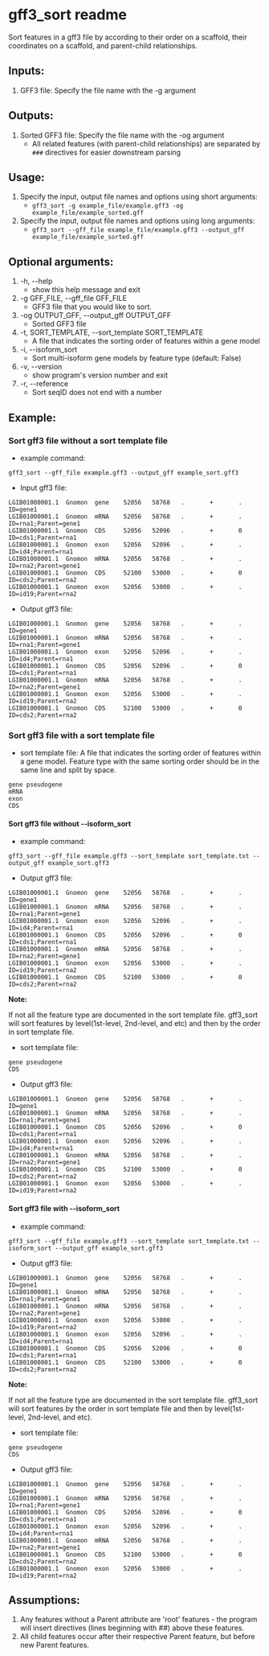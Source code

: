 # gff3_sort readme

Sort features in a gff3 file by according to their order on a scaffold, their coordinates on a scaffold, and parent-child relationships.

## Inputs:

1. GFF3 file: Specify the file name with the -g argument

## Outputs:

1. Sorted GFF3 file: Specify the file name with the -og argument
    - All related features (with parent-child relationships) are separated by `###` directives for easier downstream parsing

## Usage:

1. Specify the input, output file names and options using short arguments:
    - `gff3_sort -g example_file/example.gff3 -og example_file/example_sorted.gff`
2. Specify the input, output file names and options using long arguments:
    - `gff3_sort --gff_file example_file/example.gff3 --output_gff example_file/example_sorted.gff`

## Optional arguments:

1. -h, --help
    - show this help message and exit
2. -g GFF_FILE, --gff_file GFF_FILE
    - GFF3 file that you would like to sort.
3. -og OUTPUT_GFF, --output_gff OUTPUT_GFF
    - Sorted GFF3 file
4. -t, SORT_TEMPLATE, --sort_template SORT_TEMPLATE
    -  A file that indicates the sorting order of features within a gene model
5. -i, --isoform_sort
    - Sort multi-isoform gene models by feature type (default: False)
6. -v, --version
    - show program's version number and exit
7. -r, --reference
    - Sort seqID does not end with a number

## Example:

### Sort gff3 file without a sort template file
* example command:

`gff3_sort --gff_file example.gff3 --output_gff example_sort.gff3`

* Input gff3 file:

```shell
LGIB01000001.1  Gnomon  gene    52056   58768   .       +       .       ID=gene1
LGIB01000001.1  Gnomon  mRNA    52056   58768   .       +       .       ID=rna1;Parent=gene1
LGIB01000001.1  Gnomon  CDS     52056   52096   .       +       0       ID=cds1;Parent=rna1
LGIB01000001.1  Gnomon  exon    52056   52096   .       +       .       ID=id4;Parent=rna1
LGIB01000001.1  Gnomon  mRNA    52056   58768   .       +       .       ID=rna2;Parent=gene1
LGIB01000001.1  Gnomon  CDS     52100   53000   .       +       0       ID=cds2;Parent=rna2
LGIB01000001.1  Gnomon  exon    52056   53000   .       +       .       ID=id19;Parent=rna2
```

* Output gff3 file:

```shell
LGIB01000001.1  Gnomon  gene    52056   58768   .       +       .       ID=gene1
LGIB01000001.1  Gnomon  mRNA    52056   58768   .       +       .       ID=rna1;Parent=gene1
LGIB01000001.1  Gnomon  exon    52056   52096   .       +       .       ID=id4;Parent=rna1
LGIB01000001.1  Gnomon  CDS     52056   52096   .       +       0       ID=cds1;Parent=rna1
LGIB01000001.1  Gnomon  mRNA    52056   58768   .       +       .       ID=rna2;Parent=gene1
LGIB01000001.1  Gnomon  exon    52056   53000   .       +       .       ID=id19;Parent=rna2
LGIB01000001.1  Gnomon  CDS     52100   53000   .       +       0       ID=cds2;Parent=rna2
```

### Sort gff3 file with a sort template file

* sort template file: A file that indicates the sorting order of features within a gene model. Feature type with the same sorting order should be in the same line and split by space.

```shell
gene pseudogene
mRNA
exon
CDS
```

#### Sort gff3 file without --isoform_sort

* example command:

`gff3_sort --gff_file example.gff3 --sort_template sort_template.txt --output_gff example_sort.gff3`

* Output gff3 file:

```shell
LGIB01000001.1  Gnomon  gene    52056   58768   .       +       .       ID=gene1
LGIB01000001.1  Gnomon  mRNA    52056   58768   .       +       .       ID=rna1;Parent=gene1
LGIB01000001.1  Gnomon  exon    52056   52096   .       +       .       ID=id4;Parent=rna1
LGIB01000001.1  Gnomon  CDS     52056   52096   .       +       0       ID=cds1;Parent=rna1
LGIB01000001.1  Gnomon  mRNA    52056   58768   .       +       .       ID=rna2;Parent=gene1
LGIB01000001.1  Gnomon  exon    52056   53000   .       +       .       ID=id19;Parent=rna2
LGIB01000001.1  Gnomon  CDS     52100   53000   .       +       0       ID=cds2;Parent=rna2
```

**Note:**

If not all the feature type are documented in the sort template file. gff3_sort will sort features by level(1st-level, 2nd-level, and etc) and then by the order in sort template file.

* sort template file:

```shell
gene pseudogene
CDS
```

* Output gff3 file:

```
LGIB01000001.1  Gnomon  gene    52056   58768   .       +       .       ID=gene1
LGIB01000001.1  Gnomon  mRNA    52056   58768   .       +       .       ID=rna1;Parent=gene1
LGIB01000001.1  Gnomon  CDS     52056   52096   .       +       0       ID=cds1;Parent=rna1
LGIB01000001.1  Gnomon  exon    52056   52096   .       +       .       ID=id4;Parent=rna1
LGIB01000001.1  Gnomon  mRNA    52056   58768   .       +       .       ID=rna2;Parent=gene1
LGIB01000001.1  Gnomon  CDS     52100   53000   .       +       0       ID=cds2;Parent=rna2
LGIB01000001.1  Gnomon  exon    52056   53000   .       +       .       ID=id19;Parent=rna2
```

#### Sort gff3 file with --isoform_sort

* example command:

`gff3_sort --gff_file example.gff3 --sort_template sort_template.txt --isoform_sort --output_gff example_sort.gff3`

* Output gff3 file:

```shell
LGIB01000001.1  Gnomon  gene    52056   58768   .       +       .       ID=gene1
LGIB01000001.1  Gnomon  mRNA    52056   58768   .       +       .       ID=rna1;Parent=gene1
LGIB01000001.1  Gnomon  mRNA    52056   58768   .       +       .       ID=rna2;Parent=gene1
LGIB01000001.1  Gnomon  exon    52056   53000   .       +       .       ID=id19;Parent=rna2
LGIB01000001.1  Gnomon  exon    52056   52096   .       +       .       ID=id4;Parent=rna1
LGIB01000001.1  Gnomon  CDS     52056   52096   .       +       0       ID=cds1;Parent=rna1
LGIB01000001.1  Gnomon  CDS     52100   53000   .       +       0       ID=cds2;Parent=rna2
```

**Note:**

If not all the feature type are documented in the sort template file. gff3_sort will sort features by the order in sort template file and then by level(1st-level, 2nd-level, and etc).

* sort template file:

```shell
gene pseudogene
CDS
```

* Output gff3 file:

```
LGIB01000001.1  Gnomon  gene    52056   58768   .       +       .       ID=gene1
LGIB01000001.1  Gnomon  mRNA    52056   58768   .       +       .       ID=rna1;Parent=gene1
LGIB01000001.1  Gnomon  CDS     52056   52096   .       +       0       ID=cds1;Parent=rna1
LGIB01000001.1  Gnomon  exon    52056   52096   .       +       .       ID=id4;Parent=rna1
LGIB01000001.1  Gnomon  mRNA    52056   58768   .       +       .       ID=rna2;Parent=gene1
LGIB01000001.1  Gnomon  CDS     52100   53000   .       +       0       ID=cds2;Parent=rna2
LGIB01000001.1  Gnomon  exon    52056   53000   .       +       .       ID=id19;Parent=rna2
```

## Assumptions:

1. Any features without a Parent attribute are 'root' features - the program will insert  directives (lines beginning with ##) above these features.
2. All child features occur after their respective Parent feature, but before new Parent features.
